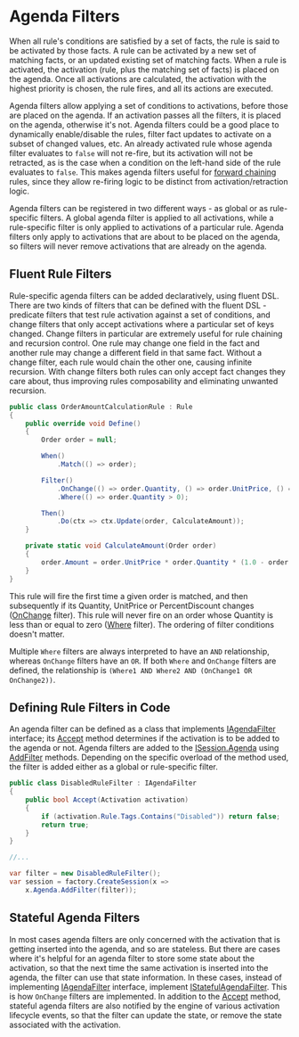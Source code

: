# Agenda Filters

When all rule's conditions are satisfied by a set of facts, the rule is said to be activated by those facts. A rule can be activated by a new set of matching facts, or an updated existing set of matching facts.
When a rule is activated, the activation (rule, plus the matching set of facts) is placed on the agenda. Once all activations are calculated, the activation with the highest priority is chosen, the rule fires, and all its actions are executed.

Agenda filters allow applying a set of conditions to activations, before those are placed on the agenda. If an activation passes all the filters, it is placed on the agenda, otherwise it's not. Agenda filters could be a good place to dynamically enable/disable the rules, filter fact updates to activate on a subset of changed values, etc. An already activated rule whose agenda filter evaluates to `false` will not re-fire, but its activation will not be retracted, as is the case when a condition on the left-hand side of the rule evaluates to `false`. This makes agenda filters useful for [forward chaining](forward-chaining.md) rules, since they allow re-firing logic to be distinct from activation/retraction logic.

Agenda filters can be registered in two different ways - as global or as rule-specific filters. A global agenda filter is applied to all activations, while a rule-specific filter is only applied to activations of a particular rule.
Agenda filters only apply to activations that are about to be placed on the agenda, so filters will never remove activations that are already on the agenda.

## Fluent Rule Filters
Rule-specific agenda filters can be added declaratively, using fluent DSL. There are two kinds of filters that can be defined with the fluent DSL - predicate filters that test rule activation against a set of conditions, and change filters that only accept activations where a particular set of keys changed.
Change filters in particular are extremely useful for rule chaining and recursion control. One rule may change one field in the fact and another rule may change a different field in that same fact. Without a change filter, each rule would chain the other one, causing infinite recursion. With change filters both rules can only accept fact changes they care about, thus improving rules composability and eliminating unwanted recursion.

```c#
public class OrderAmountCalculationRule : Rule
{
    public override void Define()
    {
        Order order = null;

        When()
            .Match(() => order);

        Filter()
            .OnChange(() => order.Quantity, () => order.UnitPrice, () => order.PercentDiscount)
            .Where(() => order.Quantity > 0);

        Then()
            .Do(ctx => ctx.Update(order, CalculateAmount));
    }

    private static void CalculateAmount(Order order)
    {
        order.Amount = order.UnitPrice * order.Quantity * (1.0 - order.PercentDiscount / 100.0);
    }
}
```

This rule will fire the first time a given order is matched, and then subsequently if its Quantity, UnitPrice or PercentDiscount changes ([OnChange](xref:NRules.Fluent.Dsl.IFilterExpression.OnChange(System.Linq.Expressions.Expression{System.Func{System.Object}}[])) filter). This rule will never fire on an order whose Quantity is less than or equal to zero ([Where](xref:NRules.Fluent.Dsl.IFilterExpression.Where(System.Linq.Expressions.Expression{System.Func{System.Boolean}}[])) filter). The ordering of filter conditions doesn't matter.

Multiple `Where` filters are always interpreted to have an `AND` relationship, whereas `OnChange` filters have an `OR`. If both `Where` and `OnChange` filters are defined, the relationship is `(Where1 AND Where2 AND (OnChange1 OR OnChange2))`.

## Defining Rule Filters in Code
An agenda filter can be defined as a class that implements [IAgendaFilter](xref:NRules.AgendaFilters.IAgendaFilter) interface; its [Accept](xref:NRules.AgendaFilters.IAgendaFilter.Accept(NRules.AgendaFilters.AgendaContext,NRules.Activation)) method determines if the activation is to be added to the agenda or not.
Agenda filters are added to the [ISession.Agenda](xref:NRules.ISession.Agenda) using [AddFilter](xref:NRules.IAgenda.AddFilter(NRules.AgendaFilters.IAgendaFilter)) methods. Depending on the specific overload of the method used, the filter is added either as a global or rule-specific filter.

```c#
public class DisabledRuleFilter : IAgendaFilter
{
    public bool Accept(Activation activation)
    {
        if (activation.Rule.Tags.Contains("Disabled")) return false;
        return true;
    }
}

//...

var filter = new DisabledRuleFilter();
var session = factory.CreateSession(x =>
    x.Agenda.AddFilter(filter));
```

## Stateful Agenda Filters
In most cases agenda filters are only concerned with the activation that is getting inserted into the agenda, and so are stateless. But there are cases where it's helpful for an agenda filter to store some state about the activation, so that the next time the same activation is inserted into the agenda, the filter can use that state information. In these cases, instead of implementing [IAgendaFilter](xref:NRules.AgendaFilters.IAgendaFilter) interface, implement [IStatefulAgendaFilter](xref:NRules.AgendaFilters.IStatefulAgendaFilter). This is how `OnChange` filters are implemented.
In addition to the [Accept](xref:NRules.AgendaFilters.IAgendaFilter.Accept(NRules.AgendaFilters.AgendaContext,NRules.Activation)) method, stateful agenda filters are also notified by the engine of various activation lifecycle events, so that the filter can update the state, or remove the state associated with the activation.